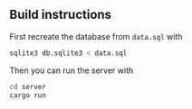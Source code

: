 
## Build instructions

First recreate the database from `data.sql` with
```bash
sqlite3 db.sqlite3 < data.sql
```

Then you can run the server with

```bash
cd server
cargo run
```